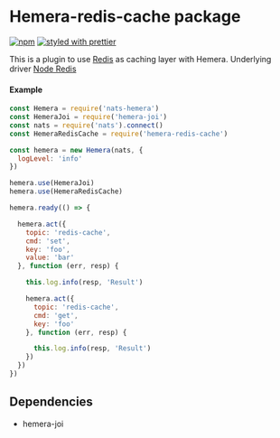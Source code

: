 # Hemera-redis-cache package

[![npm](https://img.shields.io/npm/v/hemera-redis-cache.svg?maxAge=3600)](https://www.npmjs.com/package/hemera-redis-cache)
[![styled with prettier](https://img.shields.io/badge/styled_with-prettier-ff69b4.svg)](#badge)

This is a plugin to use [Redis](https://redis.io/) as caching layer with Hemera. Underlying driver [Node Redis](https://github.com/NodeRedis/node_redis)

#### Example

```js
const Hemera = require('nats-hemera')
const HemeraJoi = require('hemera-joi')
const nats = require('nats').connect()
const HemeraRedisCache = require('hemera-redis-cache')

const hemera = new Hemera(nats, {
  logLevel: 'info'
})

hemera.use(HemeraJoi)
hemera.use(HemeraRedisCache)

hemera.ready(() => {

  hemera.act({
    topic: 'redis-cache',
    cmd: 'set',
    key: 'foo',
    value: 'bar'
  }, function (err, resp) {

    this.log.info(resp, 'Result')

    hemera.act({
      topic: 'redis-cache',
      cmd: 'get',
      key: 'foo'
    }, function (err, resp) {

      this.log.info(resp, 'Result')
    })
  })
})
```

## Dependencies
- hemera-joi
